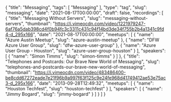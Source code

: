 {
  "title": "Messaging",
  "tags": [
    "Messaging"
  ],
  "type": "tag",
  "slug": "messaging",
  "date": "2021-08-17T00:00:00",
  "draft": false,
  "recordings": [
    {
      "title": "Messaging Without Servers",
      "slug": "messaging-without-servers",
      "thumbnail": "https://i.vimeocdn.com/video/1221979247-6af76a5dab398cd4f0b94fc3c3311c431c94f14bd3de34f755b2b4a1341c9fd4-d_295x166",
      "date": "2021-08-17T00:00:00",
      "meetups": [
        {
          "name": "Azure Austin Meetup",
          "slug": "azure-austin-meetup"
        },
        {
          "name": "DFW Azure User Group",
          "slug": "dfw-azure-user-group"
        },
        {
          "name": "Azure User Group - Houston",
          "slug": "azure-user-group-houston"
        }
      ],
      "speakers": [
        {
          "name": "Simon Timms",
          "slug": "simon-timms"
        }
      ]
    },
    {
      "title": "Telephones and Postcards: Our Brave New World of Messaging",
      "slug": "telephones-and-postcards-our-brave-new-world-of-messaging",
      "thumbnail": "https://i.vimeocdn.com/video/483486400-be8cdd67272eade7e21f96b9a997f63f125c9e24fe968d41749412ae53e75ac3-d_295x166",
      "date": "2013-09-28T12:49:32",
      "meetups": [
        {
          "name": "Houston Techfest",
          "slug": "houston-techfest"
        }
      ],
      "speakers": [
        {
          "name": "Jimmy Bogard",
          "slug": "jimmy-bogard"
        }
      ]
    }
  ]
}